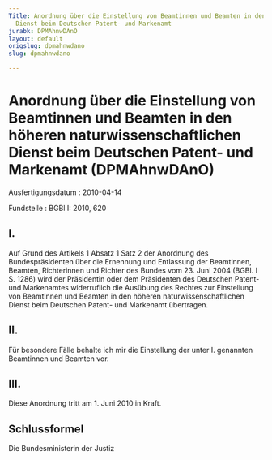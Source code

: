 ```yaml
---
Title: Anordnung über die Einstellung von Beamtinnen und Beamten in den höheren naturwissenschaftlichen
  Dienst beim Deutschen Patent- und Markenamt
jurabk: DPMAhnwDAnO
layout: default
origslug: dpmahnwdano
slug: dpmahnwdano

---
```


# Anordnung über die Einstellung von Beamtinnen und Beamten in den höheren naturwissenschaftlichen Dienst beim Deutschen Patent- und Markenamt (DPMAhnwDAnO)

Ausfertigungsdatum
:   2010-04-14

Fundstelle
:   BGBl I: 2010, 620

## I.

Auf Grund des Artikels 1 Absatz 1 Satz 2 der Anordnung des
Bundespräsidenten über die Ernennung und Entlassung der Beamtinnen,
Beamten, Richterinnen und Richter des Bundes vom 23. Juni 2004 (BGBl.
I S. 1286) wird der Präsidentin oder dem Präsidenten des Deutschen
Patent- und Markenamtes widerruflich die Ausübung des Rechtes zur
Einstellung von Beamtinnen und Beamten in den höheren
naturwissenschaftlichen Dienst beim Deutschen Patent- und Markenamt
übertragen.

## II.

Für besondere Fälle behalte ich mir die Einstellung der unter I.
genannten Beamtinnen und Beamten vor.

## III.

Diese Anordnung tritt am 1. Juni 2010 in Kraft.

## Schlussformel

Die Bundesministerin der Justiz

